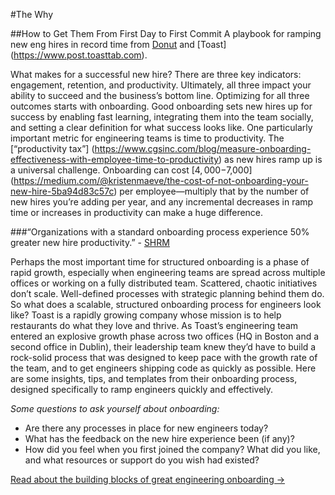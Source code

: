 #The Why

##How to Get Them From First Day to First Commit
A playbook for ramping new eng hires in record time from [Donut](http://www.donut.com) and [Toast] (https://www.post.toasttab.com).

What makes for a successful new hire? There are three key indicators: engagement, retention, and productivity. Ultimately, all three impact your ability to succeed and the business’s bottom line. Optimizing for all three outcomes starts with onboarding. Good onboarding sets new hires up for success by enabling fast learning, integrating them into the team socially, and setting a clear definition for what success looks like.
One particularly important metric for engineering teams is time to productivity. The [“productivity tax”] (https://www.cgsinc.com/blog/measure-onboarding-effectiveness-with-employee-time-to-productivity) as new hires ramp up is a universal challenge. Onboarding can cost [$4,000-$7,000] (https://medium.com/@kristenmaeve/the-cost-of-not-onboarding-your-new-hire-5ba94d83c57c) per employee—multiply that by the number of new hires you’re adding per year, and any incremental decreases in ramp time or increases in productivity can make a huge difference.

###“Organizations with a standard onboarding process experience 50% greater new hire productivity.” - [SHRM](https://www.shrm.org/resourcesandtools/hr-topics/talent-acquisition/pages/dont-underestimate-the-importance-of-effective-onboarding.aspx)

Perhaps the most important time for structured onboarding is a phase of rapid growth, especially when engineering teams are spread across multiple offices or working on a fully distributed team. Scattered, chaotic initiatives don’t scale. Well-defined processes with strategic planning behind them do. So what does a scalable, structured onboarding process for engineers look like? Toast is a rapidly growing company whose mission is to help restaurants do what they love and thrive. As Toast’s engineering team entered an explosive growth phase across two offices (HQ in Boston and a second office in Dublin), their leadership team knew they’d have to build a rock-solid process that was designed to keep pace with the growth rate of the team, and to get engineers shipping code as quickly as possible. Here are some insights, tips, and templates from their onboarding process, designed specifically to ramp engineers quickly and effectively.

_Some questions to ask yourself about onboarding:_
* Are there any processes in place for new engineers today?
* What has the feedback on the new hire experience been (if any)?
* How did you feel when you first joined the company? What did you like, and what resources or support do you wish had existed?

[Read about the building blocks of great engineering onboarding →](www.donut.com)
